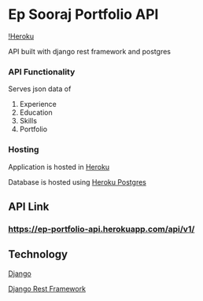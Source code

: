 # Ep Sooraj Portfolio API

[!Heroku](https://heroku-badge.herokuapp.com/?app=ep-portfolio-api)

API built with django rest framework and postgres

### API Functionality
Serves json data of
  1. Experience
  2. Education
  3. Skills
  4. Portfolio

### Hosting

Application is hosted in [Heroku](https://heroku.com/)

Database is hosted using [Heroku Postgres](https://www.heroku.com/postgres)

## API Link
### https://ep-portfolio-api.herokuapp.com/api/v1/

## Technology

[Django](https://www.djangoproject.com/)

[Django Rest Framework](https://www.django-rest-framework.org/)
